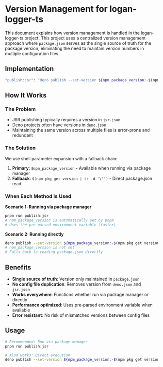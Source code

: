 # Version Management for logan-logger-ts

This document explains how version management is handled in the logan-logger-ts project. This project uses a centralized version management approach where `package.json` serves as the single source of truth for the package version, eliminating the need to maintain version numbers in multiple configuration files.

## Implementation

```bash
"publish:jsr": "deno publish --set-version ${npm_package_version:-$(npm pkg get version | tr -d '\"')}"
```

## How It Works

### The Problem
- JSR publishing typically requires a version in `jsr.json`
- Deno projects often have versions in `deno.json`
- Maintaining the same version across multiple files is error-prone and redundant

### The Solution
We use shell parameter expansion with a fallback chain:

1. **Primary**: `$npm_package_version` - Available when running via package manager
2. **Fallback**: `$(npm pkg get version | tr -d '\"')` - Direct package.json read

### When Each Method Is Used

**Scenario 1: Running via package manager**
```bash
pnpm run publish:jsr
# npm_package_version is automatically set by pnpm
# Uses the pre-parsed environment variable (faster)
```

**Scenario 2: Running directly**
```bash
deno publish --set-version ${npm_package_version:-$(npm pkg get version | tr -d '\"')}
# npm_package_version is not set
# Falls back to reading package.json directly
```

## Benefits

- **Single source of truth**: Version only maintained in `package.json`
- **No config file duplication**: Removes version from `deno.json` and `jsr.json`
- **Works everywhere**: Functions whether run via package manager or directly
- **Performance optimized**: Uses pre-parsed environment variable when available
- **Error resistant**: No risk of mismatched versions between config files

## Usage

```bash
# Recommended: Run via package manager
pnpm run publish:jsr

# Also works: Direct execution
deno publish --set-version ${npm_package_version:-$(npm pkg get version | tr -d '\"')}
```